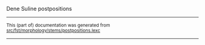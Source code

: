 
Dene Suline postpositions

* * *

<small>This (part of) documentation was generated from [src/fst/morphology/stems/postpositions.lexc](https://github.com/giellalt/lang-chp/blob/main/src/fst/morphology/stems/postpositions.lexc)</small>

---

